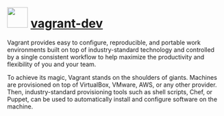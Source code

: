 # <img src="https://cdn.jsdelivr.net/gh/chocolatey-community/chocolatey-packages@269d34200380fe4fded0508b85e341e1c055cd85/icons/vagrant.png" width="48" height="48"/> [vagrant-dev](https://chocolatey.org/packages/vagrant-dev)

Vagrant provides easy to configure, reproducible, and portable work environments built on top of industry-standard technology and controlled by a single consistent workflow to help maximize the productivity and flexibility of you and your team.

To achieve its magic, Vagrant stands on the shoulders of giants. Machines are provisioned on top of VirtualBox, VMware, AWS, or any other provider. Then, industry-standard provisioning tools such as shell scripts, Chef, or Puppet, can be used to automatically install and configure software on the machine.
